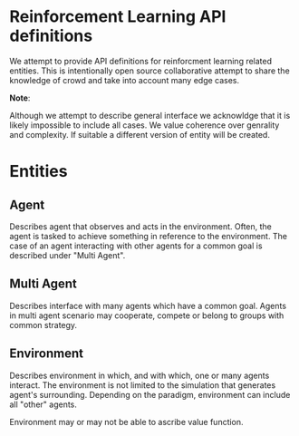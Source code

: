 # Reinforcement Learning API definitions

We attempt to provide API definitions for reinforcment learning related entities.
This is intentionally open source collaborative attempt to share the knowledge of crowd and take into account many edge cases.

**Note**:

Although we attempt to describe general interface we acknowldge that it is likely impossible to include all cases.
We value coherence over genrality and complexity. If suitable a different version of entity will be created.


# Entities

## Agent

Describes agent that observes and acts in the environment.
Often, the agent is tasked to achieve something in reference to the environment.
The case of an agent interacting with other agents for a common goal is described under "Multi Agent".

## Multi Agent

Describes interface with many agents which have a common goal.
Agents in multi agent scenario may cooperate, compete or belong to groups with common strategy.

## Environment

Describes environment in which, and with which, one or many agents interact.
The environment is not limited to the simulation that generates agent's surrounding.
Depending on the paradigm, environment can include all "other" agents.

Environment may or may not be able to ascribe value function.
